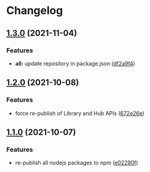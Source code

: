 # Changelog

## [1.3.0](https://www.github.com/animeapis/api-nodejs-client/compare/hub-v1.2.0...hub-v1.3.0) (2021-11-04)


### Features

* **all:** update repository in package.json ([df2a9f4](https://www.github.com/animeapis/api-nodejs-client/commit/df2a9f4e1a0f39cee3fb88929f1e775889f21063))

## [1.2.0](https://www.github.com/animeapis/api-nodejs-client/compare/hub-v1.1.0...hub-v1.2.0) (2021-10-08)


### Features

* force re-publish of Library and Hub APIs ([672e26e](https://www.github.com/animeapis/api-nodejs-client/commit/672e26e8565a448c787cb287e0cbeb2686356fe5))

## [1.1.0](https://www.github.com/animeapis/api-nodejs-client/compare/hub-v1.0.0...hub-v1.1.0) (2021-10-07)


### Features

* re-publish all nodejs packages to npm ([e02290f](https://www.github.com/animeapis/api-nodejs-client/commit/e02290fa767b60f77fabeabe23697ea51dda791a))
